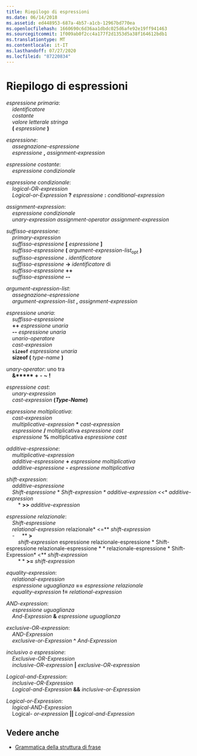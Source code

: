 ```yaml
---
title: Riepilogo di espressioni
ms.date: 06/14/2018
ms.assetid: ed448953-687a-4b57-a1cb-12967bd770ea
ms.openlocfilehash: 1660690c6d36aa1dbdc025d6afe92e19ff941463
ms.sourcegitcommit: 1f009ab0f2cc4a177f2d1353d5a38f164612bdb1
ms.translationtype: MT
ms.contentlocale: it-IT
ms.lasthandoff: 07/27/2020
ms.locfileid: "87220834"
---
```

# <a name="summary-of-expressions"></a>Riepilogo di espressioni

*espressione primaria*:<br/>
&nbsp;&nbsp;&nbsp;&nbsp;*identificatore*<br/>
&nbsp;&nbsp;&nbsp;&nbsp;*costante*<br/>
&nbsp;&nbsp;&nbsp;&nbsp;*valore letterale stringa*<br/>
&nbsp;&nbsp;&nbsp;&nbsp;**(**  *espressione*  **)**

*espressione*:<br/>
&nbsp;&nbsp;&nbsp;&nbsp;*assegnazione-espressione*<br/>
&nbsp;&nbsp;&nbsp;&nbsp;*espressione*  **,**  *assignment-expression*

*espressione costante*:<br/>
&nbsp;&nbsp;&nbsp;&nbsp;*espressione condizionale*

*espressione condizionale*:<br/>
&nbsp;&nbsp;&nbsp;&nbsp;*logical-OR-expression*<br/>
&nbsp;&nbsp;&nbsp;&nbsp;*Logical-or-Expression*  **?**  *espressione*  **:**  *conditional-expression*

*assignment-expression*:<br/>
&nbsp;&nbsp;&nbsp;&nbsp;*espressione condizionale*<br/>
&nbsp;&nbsp;&nbsp;&nbsp;*unary-expression* *assignment-operator* *assignment-expression*

*suffisso-espressione*:<br/>
&nbsp;&nbsp;&nbsp;&nbsp;*primary-expression*<br/>
&nbsp;&nbsp;&nbsp;&nbsp;*suffisso-espressione*  **[**  *espressione*  **]**<br/>
&nbsp;&nbsp;&nbsp;&nbsp;*suffisso-espressione*  **(**  *argument-expression-list*<sub>opt</sub> **)**<br/>
&nbsp;&nbsp;&nbsp;&nbsp;*suffisso-espressione*  **.**  *identificatore*<br/>
&nbsp;&nbsp;&nbsp;&nbsp;*suffisso-espressione* **->** *identificatore* di    <br/>
&nbsp;&nbsp;&nbsp;&nbsp;*suffisso-espressione*  **++**<br/>
&nbsp;&nbsp;&nbsp;&nbsp;*suffisso-espressione*  **--**

*argument-expression-list*:<br/>
&nbsp;&nbsp;&nbsp;&nbsp;*assegnazione-espressione*<br/>
&nbsp;&nbsp;&nbsp;&nbsp;*argument-expression-list*  **,**  *assignment-expression*

*espressione unaria*:<br/>
&nbsp;&nbsp;&nbsp;&nbsp;*suffisso-espressione*<br/>
&nbsp;&nbsp;&nbsp;&nbsp;**++**  *espressione unaria*<br/>
&nbsp;&nbsp;&nbsp;&nbsp;**--**  *espressione unaria*<br/>
&nbsp;&nbsp;&nbsp;&nbsp;*unario-operatore*<br/>
&nbsp;&nbsp;&nbsp;&nbsp;*cast-expression*<br/>
&nbsp;&nbsp;&nbsp;&nbsp;**`sizeof`**  *espressione unaria*<br/>
&nbsp;&nbsp;&nbsp;&nbsp;**sizeof (**  *type-name*  **)**

*unary-operator*: uno tra<br/>
&nbsp;&nbsp;&nbsp;&nbsp;**&****&#42;** **+** **-** **~** **!**

*espressione cast*:<br/>
&nbsp;&nbsp;&nbsp;&nbsp;*unary-expression*<br/>
&nbsp;&nbsp;&nbsp;&nbsp;*cast-expression* **(***Type-Name***)**      

*espressione moltiplicativa*:<br/>
&nbsp;&nbsp;&nbsp;&nbsp;*cast-expression*<br/>
&nbsp;&nbsp;&nbsp;&nbsp;*multiplicative-expression*  **&#42;**  *cast-expression*<br/>
&nbsp;&nbsp;&nbsp;&nbsp;*espressione* **/** moltiplicativa *espressione cast*    <br/>
&nbsp;&nbsp;&nbsp;&nbsp;*espressione* **%** moltiplicativa *espressione cast*    

*additive-espressione*:<br/>
&nbsp;&nbsp;&nbsp;&nbsp;*multiplicative-expression*<br/>
&nbsp;&nbsp;&nbsp;&nbsp;*additive-espressione* **+** *espressione moltiplicativa*    <br/>
&nbsp;&nbsp;&nbsp;&nbsp;*additive-espressione* **-** *espressione moltiplicativa*    

*shift-expression*:<br/>
&nbsp;&nbsp;&nbsp;&nbsp;*additive-espressione*<br/>
&nbsp;&nbsp;&nbsp;&nbsp;*Shift-espressione*   * *Shift-expression * additive-expression \<\<**  *additive-expression*<br/> &nbsp; &nbsp; &nbsp; &nbsp; * **>>** *additive-expression*  

*espressione relazionale*:<br/>
&nbsp;&nbsp;&nbsp;&nbsp;*Shift-espressione*<br/>
&nbsp;&nbsp;&nbsp;&nbsp;*relational-expression* relazionale* \<=**  *shift-expression*<br/> &nbsp; &nbsp; - &nbsp; &nbsp; ** **>** <br/> &nbsp; &nbsp; &nbsp; &nbsp; *shift-expression* espressione relazionale-espressione * Shift-espressione relazionale-espressione * * relazionale-espressione * Shift-Expression* \<**  *shift-expression*<br/> &nbsp; &nbsp; &nbsp; &nbsp; *   * **>=** *shift-expression*    

*equality-expression*:<br/>
&nbsp;&nbsp;&nbsp;&nbsp;*relational-expression*<br/>
&nbsp;&nbsp;&nbsp;&nbsp;*espressione uguaglianza* **==** *espressione relazionale*    <br/>
&nbsp;&nbsp;&nbsp;&nbsp;*equality-expression*  **!=**  *relational-expression*

*AND-expression*:<br/>
&nbsp;&nbsp;&nbsp;&nbsp;*espressione uguaglianza*<br/>
&nbsp;&nbsp;&nbsp;&nbsp;*And-Expression* **&** *espressione uguaglianza*    

*exclusive-OR-expression*:<br/>
&nbsp;&nbsp;&nbsp;&nbsp;*AND-Expression*<br/>
&nbsp;&nbsp;&nbsp;&nbsp;*exclusive-or-Expression* **^** *And-Expression*    

*inclusivo o espressione*:<br/>
&nbsp;&nbsp;&nbsp;&nbsp;*Exclusive-OR-Expression*<br/>
&nbsp;&nbsp;&nbsp;&nbsp;*inclusive-OR-expression*  **&#124;**  *exclusive-OR-expression*

*Logical-and-Expression*:<br/>
&nbsp;&nbsp;&nbsp;&nbsp;*inclusive-OR-Expression*<br/>
&nbsp;&nbsp;&nbsp;&nbsp;*Logical-and-Expression* **&&** *inclusive-or-Expression*    

*Logical-or-Expression*:<br/>
&nbsp;&nbsp;&nbsp;&nbsp;*logical-AND-Expression*<br/>
&nbsp;&nbsp;&nbsp;&nbsp;Logical- *or-expression* **&#124;&#124;** *Logical-and-Expression*    

## <a name="see-also"></a>Vedere anche

- [Grammatica della struttura di frase](../c-language/phrase-structure-grammar.md)
